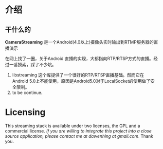 # 介绍

## 干什么的

**CameraStreaming** 是一个Android(4.0以上)摄像头实时输出到RTMP服务器的直播演示

在网上找了一圈，关于Android 直播的实现，大都指向RTP/RTSP方式的直播。经过一番摸索，踩了不少坑。

1. libstreaming 这个库提供了一个很好的RTP/RTSP直播基础。然而它在Android 5.0上不能使用，原因是Android5.0对于LocalSocket的使用做了安全限制。
2. to be continue.

# Licensing

This streaming stack is available under two licenses, the GPL and a commercial license. *If you are willing to integrate this project into a close source application, please contact me at dawenhing at gmail.com*. Thank you.
